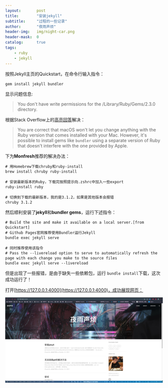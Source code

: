 ```yaml
---
layout:       post
title:        "安装jekyll"
subtitle:     "过程的一些记录"
author:       "夜雨声烦"
header-img:   img/night-car.png
header-mask:  0
catalog:      true
tags:
    - ruby
    - jekyll
---
```

按照Jekyll主页的Quickstart，在命令行输入指令：

```shell
gem install jekyll bundler
```

显示问题信息:

> You don't have write permissions for the /Library/Ruby/Gems/2.3.0 directory.

根据Stack Overflow上的[高亮回答](https://stackoverflow.com/questions/51126403/you-dont-have-write-permissions-for-the-library-ruby-gems-2-3-0-directory-ma "monfresh")解决：

> You are correct that macOS won't let you change anything with the Ruby version that comes installed with your Mac. However, it's possible to install gems like `bundler` using a separate version of Ruby that doesn't interfere with the one provided by Apple.

下为**Monfresh**推荐的解决办法：

```shell
# 用Homebrew下载chruby和ruby-install
brew install chruby ruby-install

# 安装最新版本的Ruby，下载完按照提示向.zshrc中加入一些export
ruby-install ruby

# 切换到下载的最新版本，我的是3.1.2，如果是其他版本会报错
chruby 3.1.2
```

然后顺利安装了**jekyll**和**bundler gems**，运行下述指令：

```shell
# Build the site and make it available on a local server.[from Quickstart]
# Github Pages官网推荐使用Bundler运行Jekyll
bundle exec jekyll serve

# 同时推荐使用该指令
# Pass the --livereload option to serve to automatically refresh the page with each change you make to the source files
bundle exec jekyll serve --livereload
```

但是出现了一些报错，是由于缺失一些依赖包，运行 `bundle install`下载，这次成功运行了！

打开[https://127.0.0.1:4000](https://127.0.0.1:4000)，成功展现网页：

![](/img/截屏2022-10-13%2014.26.02.png)
